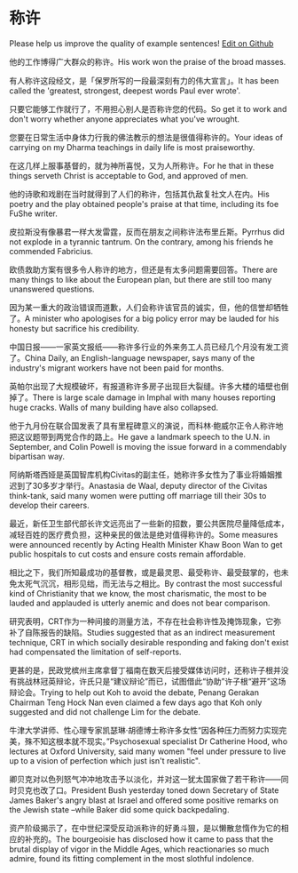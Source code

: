 # 称许

Please help us improve the quality of example sentences! [Edit on Github](https://github.com/jiyushe/jiyu-example-sentence-source/blob/main/chinese/chengxu_1.md)

<p><span class="chinese">他的工作博得广大群众的称许。</span><span class="english">His work won the praise of the broad masses.</span></p>

<p><span class="chinese">有人称许这段经文，是「保罗所写的一段最深刻有力的伟大宣言」。</span><span class="english">It has been called the 'greatest, strongest, deepest words Paul ever wrote'.</span></p>

<p><span class="chinese">只要它能够工作就行了，不用担心别人是否称许您的代码。</span><span class="english">So get it to work and don't worry whether anyone appreciates what you've wrought.</span></p>

<p><span class="chinese">您要在日常生活中身体力行我的佛法教示的想法是很值得称许的。</span><span class="english">Your ideas of carrying on my Dharma teachings in daily life is most praiseworthy.</span></p>

<p><span class="chinese">在这几样上服事基督的，就为神所喜悦，又为人所称许。</span><span class="english">For he that in these things serveth Christ is acceptable to God, and approved of men.</span></p>

<p><span class="chinese">他的诗歌和戏剧在当时就得到了人们的称许，包括其仇敌复社文人在内。</span><span class="english">His poetry and the play obtained people's praise at that time, including its foe FuShe writer.</span></p>

<p><span class="chinese">皮拉斯没有像暴君一样大发雷霆，反而在朋友之间称许法布里丘斯。</span><span class="english">Pyrrhus did not explode in a tyrannic tantrum. On the contrary, among his friends he commended Fabricius.</span></p>

<p><span class="chinese">欧债救助方案有很多令人称许的地方，但还是有太多问题需要回答。</span><span class="english">There are many things to like about the European plan, but there are still too many unanswered questions.</span></p>

<p><span class="chinese">因为某一重大的政治错误而道歉，人们会称许该官员的诚实，但，他的信誉却牺牲了。</span><span class="english">A minister who apologises for a big policy error may be lauded for his honesty but sacrifice his credibility.</span></p>

<p><span class="chinese">中国日报——一家英文报纸——称许多行业的外来务工人员已经几个月没有发工资了。</span><span class="english">China Daily, an English-language newspaper, says many of the industry's migrant workers have not been paid for months.</span></p>

<p><span class="chinese">英帕尔出现了大规模破坏，有报道称许多房子出现巨大裂缝。许多大楼的墙壁也倒掉了。</span><span class="english">There is large scale damage in Imphal with many houses reporting huge cracks. Walls of many building have also collapsed.</span></p>

<p><span class="chinese">他于九月份在联合国发表了具有里程碑意义的演说，而科林·鲍威尔正令人称许地把这议题带到两党合作的路上。</span><span class="english">He gave a landmark speech to the U.N. in September, and Colin Powell is moving the issue forward in a commendably bipartisan way.</span></p>

<p><span class="chinese">阿纳斯塔西娅是英国智库机构Civitas的副主任，她称许多女性为了事业将婚姻推迟到了30多岁才举行。</span><span class="english">Anastasia de Waal, deputy director of the Civitas think-tank, said many women were putting off marriage till their 30s to develop their careers.</span></p>

<p><span class="chinese">最近，新任卫生部代部长许文远亮出了一些新的招数，要公共医院尽量降低成本，减轻百姓的医疗费负担，这种亲民的做法是绝对值得称许的。</span><span class="english">Some measures were announced recently by Acting Health Minister Khaw Boon Wan to get public hospitals to cut costs and ensure costs remain affordable.</span></p>

<p><span class="chinese">相比之下，我们所知最成功的基督教，或是最灵恩、最受称许、最受鼓掌的，也未免太死气沉沉，相形见绌，而无法与之相比。</span><span class="english">By contrast the most successful kind of Christianity that we know, the most charismatic, the most to be lauded and applauded is utterly anemic and does not bear comparison.</span></p>

<p><span class="chinese">研究表明，CRT作为一种间接的测量方法，不存在社会称许性及掩饰现象，它弥补了自陈报告的缺陷。</span><span class="english">Studies suggested that as an indirect measurement technique, CRT in which socially desirable responding and faking don't exist had compensated the limitation of self-reports.</span></p>

<p><span class="chinese">更甚的是，民政党槟州主席拿督丁福南在数天后接受媒体访问时，还称许子根并没有挑战林冠英辩论，许氏只是“建议辩论”而已，试图借此“协助”许子根“避开”这场辩论会。</span><span class="english">Trying to help out Koh to avoid the debate, Penang Gerakan Chairman Teng Hock Nan even claimed a few days ago that Koh only suggested and did not challenge Lim for the debate.</span></p>

<p><span class="chinese">牛津大学讲师、性心理专家凯瑟琳·胡德博士称许多女性“因各种压力而努力实现完美，殊不知这根本就不现实。”</span><span class="english">Psychosexual specialist Dr Catherine Hood, who lectures at Oxford University, said many women "feel under pressure to live up to a vision of perfection which just isn't realistic".</span></p>

<p><span class="chinese">卿贝克对以色列怒气冲冲地攻击予以淡化，并对这一犹太国家做了若干称许——同时贝克也改了口。</span><span class="english">President Bush yesterday toned down Secretary of State James Baker's angry blast at Israel and offered some positive remarks on the Jewish state –while Baker did some quick backpedaling.</span></p>

<p><span class="chinese">资产阶级揭示了，在中世纪深受反动派称许的好勇斗狠，是以懒散怠惰作为它的相应的补充的。</span><span class="english">The bourgeoisie has disclosed how it came to pass that the brutal display of vigor in the Middle Ages, which reactionaries so much admire, found its fitting complement in the most slothful indolence.</span></p>

